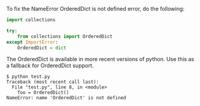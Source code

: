 To fix the NameError OrderedDict is not defined error, do the following:

```python
import collections

try:
    from collections import OrderedDict
except ImportError:
    OrderedDict = dict
```

The OrderedDict is available in more recent versions of python. Use this as a fallback for OrderedDict support.

```
$ python test.py
Traceback (most recent call last):
  File "test.py", line 8, in <module>
    foo = OrderedDict()
NameError: name 'OrderedDict' is not defined
```